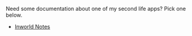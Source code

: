 Need some documentation about one of my second life apps?
Pick one below. 

- [Inworld Notes](slcat\inworldnotes)

